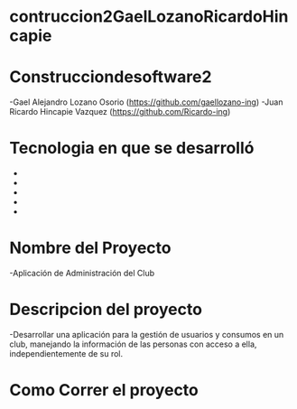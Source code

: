 # contruccion2GaelLozanoRicardoHincapie

# Construcciondesoftware2
-Gael Alejandro Lozano Osorio (https://github.com/gaellozano-ing)
-Juan Ricardo Hincapie Vazquez (https://github.com/Ricardo-ing)

# Tecnologia en que se desarrolló
* <JAVA>
* <WINDOWS>
* <GIT HUB>
* <GIT>
* <NEAT BEANS>

# Nombre del Proyecto
-Aplicación de Administración del Club

# Descripcion del proyecto 
-Desarrollar una aplicación para la gestión de usuarios y consumos en un club,
manejando la información de las personas con acceso a ella,
independientemente de su rol.

# Como Correr el proyecto

